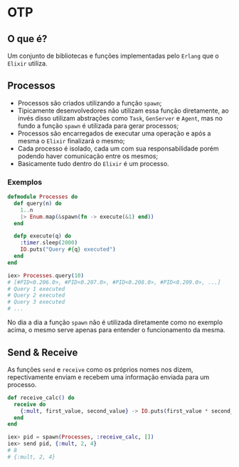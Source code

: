 # OTP

## O que é?

Um conjunto de bibliotecas e funções implementadas pelo `Erlang` que o `Elixir` utiliza.

## Processos

- Processos são criados utilizando a função `spawn`;
- Tipicamente desenvolvedores não utilizam essa função diretamente, ao invés disso utilizam abstrações como `Task`, `GenServer` e `Agent`, mas no fundo a função `spawn` é utilizada para gerar processos;
- Processos são encarregados de executar uma operação e após a mesma o `Elixir` finalizará o mesmo;
- Cada processo é isolado, cada um com sua responsabilidade porém podendo haver comunicação entre os mesmos;
- Basicamente tudo dentro do `Elixir` é um processo.

### Exemplos

```elixir
defmodule Processes do
  def query(n) do
    1..n
    |> Enum.map(&spawn(fn -> execute(&1) end))
  end

  defp execute(q) do
    :timer.sleep(2000)
    IO.puts("Query #{q} executed")
  end
end

iex> Processes.query(10)
# [#PID<0.206.0>, #PID<0.207.0>, #PID<0.208.0>, #PID<0.209.0>, ...]
# Query 1 executed
# Query 2 executed
# Query 3 executed
# ...
```

No dia a dia a função `spawn` não é utilizada diretamente como no exemplo acima, o mesmo serve apenas para entender o funcionamento da mesma.

## Send & Receive

As funções `send` e `receive` como os próprios nomes nos dizem, repectivamente enviam e recebem uma informação enviada para um processo.

```elixir
def receive_calc() do
  receive do
    {:mult, first_value, second_value} -> IO.puts(first_value * second_value)
  end
end

iex> pid = spawn(Processes, :receive_calc, [])
iex> send pid, {:mult, 2, 4}
# 8
# {:mult, 2, 4}
```
